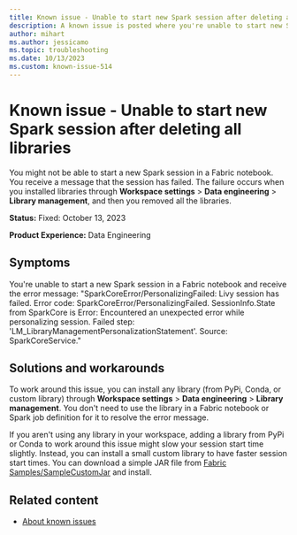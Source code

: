 ```yaml
---
title: Known issue - Unable to start new Spark session after deleting all libraries
description: A known issue is posted where you're unable to start new Spark session after deleting all libraries
author: mihart
ms.author: jessicamo
ms.topic: troubleshooting 
ms.date: 10/13/2023
ms.custom: known-issue-514
---
```


# Known issue - Unable to start new Spark session after deleting all libraries

You might not be able to start a new Spark session in a Fabric notebook. You receive a message that the session has failed. The failure occurs when you installed libraries through **Workspace settings** > **Data engineering** > **Library management**, and then you removed all the libraries.

**Status:** Fixed: October 13, 2023

**Product Experience:** Data Engineering

## Symptoms

You're unable to start a new Spark session in a Fabric notebook and receive the error message: "SparkCoreError/PersonalizingFailed: Livy session has failed. Error code: SparkCoreError/PersonalizingFailed. SessionInfo.State from SparkCore is Error: Encountered an unexpected error while personalizing session. Failed step: 'LM_LibraryManagementPersonalizationStatement'. Source: SparkCoreService."

## Solutions and workarounds

To work around this issue, you can install any library (from PyPi, Conda, or custom library) through **Workspace settings** > **Data engineering** > **Library management**. You don't need to use the library in a Fabric notebook or Spark job definition for it to resolve the error message.

If you aren't using any library in your workspace, adding a library from PyPi or Conda to work around this issue might slow your session start time slightly. Instead, you can install a small custom library to have faster session start times. You can download a simple JAR file from [Fabric Samples/SampleCustomJar](https://github.com/microsoft/fabric-samples/tree/main/docs-samples/data-engineering/SampleCustomJAR) and install.

## Related content

- [About known issues](https://support.fabric.microsoft.com/known-issues)
